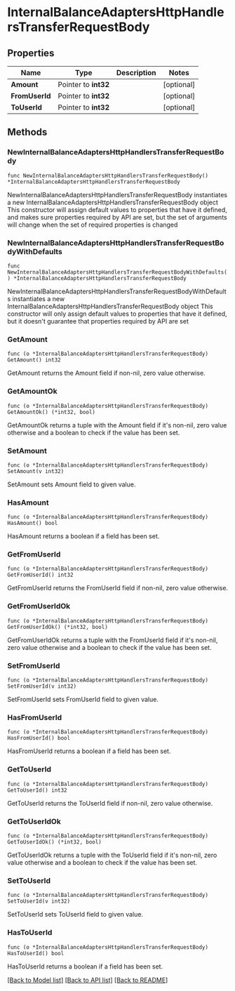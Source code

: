# InternalBalanceAdaptersHttpHandlersTransferRequestBody

## Properties

Name | Type | Description | Notes
------------ | ------------- | ------------- | -------------
**Amount** | Pointer to **int32** |  | [optional] 
**FromUserId** | Pointer to **int32** |  | [optional] 
**ToUserId** | Pointer to **int32** |  | [optional] 

## Methods

### NewInternalBalanceAdaptersHttpHandlersTransferRequestBody

`func NewInternalBalanceAdaptersHttpHandlersTransferRequestBody() *InternalBalanceAdaptersHttpHandlersTransferRequestBody`

NewInternalBalanceAdaptersHttpHandlersTransferRequestBody instantiates a new InternalBalanceAdaptersHttpHandlersTransferRequestBody object
This constructor will assign default values to properties that have it defined,
and makes sure properties required by API are set, but the set of arguments
will change when the set of required properties is changed

### NewInternalBalanceAdaptersHttpHandlersTransferRequestBodyWithDefaults

`func NewInternalBalanceAdaptersHttpHandlersTransferRequestBodyWithDefaults() *InternalBalanceAdaptersHttpHandlersTransferRequestBody`

NewInternalBalanceAdaptersHttpHandlersTransferRequestBodyWithDefaults instantiates a new InternalBalanceAdaptersHttpHandlersTransferRequestBody object
This constructor will only assign default values to properties that have it defined,
but it doesn't guarantee that properties required by API are set

### GetAmount

`func (o *InternalBalanceAdaptersHttpHandlersTransferRequestBody) GetAmount() int32`

GetAmount returns the Amount field if non-nil, zero value otherwise.

### GetAmountOk

`func (o *InternalBalanceAdaptersHttpHandlersTransferRequestBody) GetAmountOk() (*int32, bool)`

GetAmountOk returns a tuple with the Amount field if it's non-nil, zero value otherwise
and a boolean to check if the value has been set.

### SetAmount

`func (o *InternalBalanceAdaptersHttpHandlersTransferRequestBody) SetAmount(v int32)`

SetAmount sets Amount field to given value.

### HasAmount

`func (o *InternalBalanceAdaptersHttpHandlersTransferRequestBody) HasAmount() bool`

HasAmount returns a boolean if a field has been set.

### GetFromUserId

`func (o *InternalBalanceAdaptersHttpHandlersTransferRequestBody) GetFromUserId() int32`

GetFromUserId returns the FromUserId field if non-nil, zero value otherwise.

### GetFromUserIdOk

`func (o *InternalBalanceAdaptersHttpHandlersTransferRequestBody) GetFromUserIdOk() (*int32, bool)`

GetFromUserIdOk returns a tuple with the FromUserId field if it's non-nil, zero value otherwise
and a boolean to check if the value has been set.

### SetFromUserId

`func (o *InternalBalanceAdaptersHttpHandlersTransferRequestBody) SetFromUserId(v int32)`

SetFromUserId sets FromUserId field to given value.

### HasFromUserId

`func (o *InternalBalanceAdaptersHttpHandlersTransferRequestBody) HasFromUserId() bool`

HasFromUserId returns a boolean if a field has been set.

### GetToUserId

`func (o *InternalBalanceAdaptersHttpHandlersTransferRequestBody) GetToUserId() int32`

GetToUserId returns the ToUserId field if non-nil, zero value otherwise.

### GetToUserIdOk

`func (o *InternalBalanceAdaptersHttpHandlersTransferRequestBody) GetToUserIdOk() (*int32, bool)`

GetToUserIdOk returns a tuple with the ToUserId field if it's non-nil, zero value otherwise
and a boolean to check if the value has been set.

### SetToUserId

`func (o *InternalBalanceAdaptersHttpHandlersTransferRequestBody) SetToUserId(v int32)`

SetToUserId sets ToUserId field to given value.

### HasToUserId

`func (o *InternalBalanceAdaptersHttpHandlersTransferRequestBody) HasToUserId() bool`

HasToUserId returns a boolean if a field has been set.


[[Back to Model list]](../README.md#documentation-for-models) [[Back to API list]](../README.md#documentation-for-api-endpoints) [[Back to README]](../README.md)


